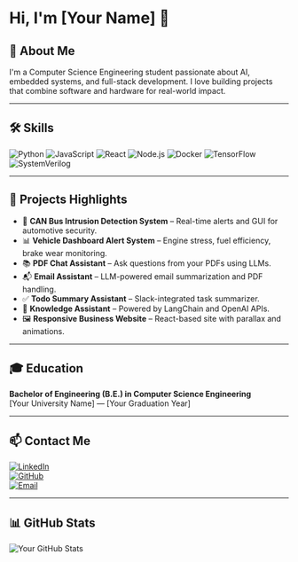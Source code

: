 # Hi, I'm [Your Name] 👋

## 🚀 About Me
I'm a Computer Science Engineering student passionate about AI, embedded systems, and full-stack development. I love building projects that combine software and hardware for real-world impact.

---

## 🛠 Skills

![Python](https://img.shields.io/badge/-Python-3776AB?style=for-the-badge&logo=python&logoColor=white)
![JavaScript](https://img.shields.io/badge/-JavaScript-F7DF1E?style=for-the-badge&logo=javascript&logoColor=black)
![React](https://img.shields.io/badge/-React-61DAFB?style=for-the-badge&logo=react&logoColor=black)
![Node.js](https://img.shields.io/badge/-Node.js-339933?style=for-the-badge&logo=node.js&logoColor=white)
![Docker](https://img.shields.io/badge/-Docker-2496ED?style=for-the-badge&logo=docker&logoColor=white)
![TensorFlow](https://img.shields.io/badge/-TensorFlow-FF6F00?style=for-the-badge&logo=tensorflow&logoColor=white)
![SystemVerilog](https://img.shields.io/badge/-SystemVerilog-FF3F00?style=for-the-badge&logo=verilog&logoColor=white)

---

## 📂 Projects Highlights

- 🔐 **CAN Bus Intrusion Detection System** – Real-time alerts and GUI for automotive security.
- 📊 **Vehicle Dashboard Alert System** – Engine stress, fuel efficiency, brake wear monitoring.
- 📚 **PDF Chat Assistant** – Ask questions from your PDFs using LLMs.
- 📬 **Email Assistant** – LLM-powered email summarization and PDF handling.
- ✅ **Todo Summary Assistant** – Slack-integrated task summarizer.
- 🧠 **Knowledge Assistant** – Powered by LangChain and OpenAI APIs.
- 🖼️ **Responsive Business Website** – React-based site with parallax and animations.

---

## 🎓 Education

**Bachelor of Engineering (B.E.) in Computer Science Engineering**  
[Your University Name] — [Your Graduation Year]

---

## 📫 Contact Me

[![LinkedIn](https://img.shields.io/badge/-LinkedIn-blue?style=flat-square&logo=linkedin&logoColor=white)](https://linkedin.com/in/yourprofile)  
[![GitHub](https://img.shields.io/badge/-GitHub-181717?style=flat-square&logo=github&logoColor=white)](https://github.com/yourusername)  
[![Email](https://img.shields.io/badge/-Email-D14836?style=flat-square&logo=gmail&logoColor=white)](mailto:your.email@example.com)

---

## 📊 GitHub Stats

![Your GitHub Stats](https://github-readme-stats.vercel.app/api?username=yourusername&show_icons=true&theme=tokyonight)
